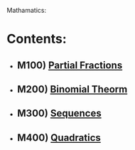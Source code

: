 Mathamatics:
# Contents:
- ## M100) [Partial Fractions](M100.md)
- ## M200) [Binomial Theorm](M200.md)
- ## M300) [Sequences](M300.md)
- ## M400) [Quadratics](M400.md)